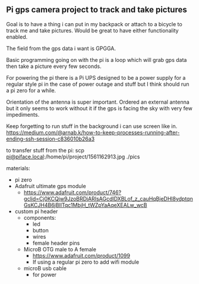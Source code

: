 ## Pi gps camera project to track and take pictures

Goal is to have a thing i can put in my backpack or attach to a bicycle to track
me and take pictures.  Would be great to have either functionality enabled.

The field from the gps data i want is GPGGA.


Basic programming going on with the pi is a loop which will grab gps data then
take a picture every few seconds.  


For powering the pi there is a Pi UPS
designed to be a power supply for a regular style pi in the case of power outage
and stuff but I think should run a pi zero for a while.


Orientation of the antenna is super important.  Ordered an external antenna but it only seems to work without it if the gps is facing the sky with very few impediments.


Keep forgetting to run stuff in the background i can use screen like in. https://medium.com/@arnab.k/how-to-keep-processes-running-after-ending-ssh-session-c836010b26a3


to transfer stuff from the pi:
scp pi@piface.local:/home/pi/project/1561162913.jpg ./pics

materials:
- pi zero
- Adafruit ultimate gps module
  - https://www.adafruit.com/product/746?gclid=Cj0KCQjw9JzoBRDjARIsAGcdIDXBLof_z_cauHqBjeDHl8ydptqnGsKCJH4B6jBIlTqc1MbjH_tWZpYaAqeXEALw_wcB
- custom pi header
  - components:
    - led
    - button
    - wires
    - female header pins
  - MicroB OTG male to A female
    - https://www.adafruit.com/product/1099
    - If using a regular pi zero to add wifi module
  - microB usb cable
    - for power
